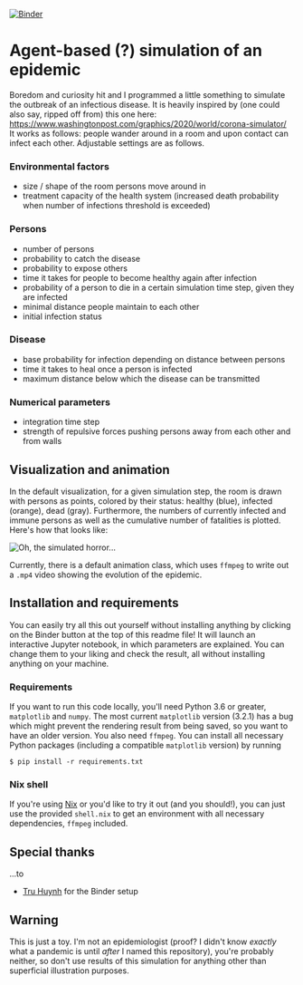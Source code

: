 [![Binder](https://mybinder.org/badge_logo.svg)](https://mybinder.org/v2/gh/simeoncarstens/pandemic-sim/master?filepath=simulation.ipynb)
# Agent-based (?) simulation of an epidemic
Boredom and curiosity hit and I programmed a little something to simulate the outbreak of an infectious disease. It is heavily inspired by (one could also say, ripped off from) this one here: https://www.washingtonpost.com/graphics/2020/world/corona-simulator/  
It works as follows: people wander around in a room and upon contact can infect each other. Adjustable settings are as follows.
### Environmental factors
- size / shape of the room persons move around in
- treatment capacity of the health system (increased death probability when number of infections threshold is exceeded)

### Persons
- number of persons
- probability to catch the disease
- probability to expose others
- time it takes for people to become healthy again after infection
- probability of a person to die in a certain simulation time step, given they are infected
- minimal distance people maintain to each other
- initial infection status

### Disease
- base probability for infection depending on distance between persons
- time it takes to heal once a person is infected
- maximum distance below which the disease can be transmitted

### Numerical parameters
- integration time step
- strength of repulsive forces pushing persons away from each other and from walls

## Visualization and animation
In the default visualization, for a given simulation step, the room is drawn with persons as points, colored by their status: healthy (blue), infected (orange), dead (gray). Furthermore, the numbers of currently infected and immune persons as well as the cumulative number of fatalities is plotted.
Here's how that looks like:

![Oh, the simulated horror...](http://simeon-carstens.com/files/sim_example2.png)

Currently, there is a default animation class, which uses `ffmpeg` to write out a `.mp4` video showing the evolution of the epidemic.

## Installation and requirements

You can easily try all this out yourself without installing anything by clicking on the Binder button at the top of this readme file! It will launch an interactive Jupyter notebook, in which parameters are explained. You can change them to your liking and check the result, all without installing anything on your machine.

### Requirements
If you want to run this code locally, you'll need Python 3.6 or greater, `matplotlib` and `numpy`. The most current `matplotlib` version (3.2.1) has a bug which might prevent the rendering result from being saved, so you want to have an older version. You also need `ffmpeg`. You can install all necessary Python packages (including a compatible `matplotlib` version) by running
```
$ pip install -r requirements.txt
```

### Nix shell
If you're using [Nix](https://nixos.org) or you'd like to try it out (and you should!), you can just use the provided `shell.nix` to get an environment with all necessary dependencies, `ffmpeg` included.

## Special thanks
...to

- [Tru Huynh](https://github.com/truatpasteurdotfr) for the Binder setup

## Warning
This is just a toy. I'm not an epidemiologist (proof? I didn't know _exactly_ what a pandemic is until _after_ I named this repository), you're probably neither, so don't use results of this simulation for anything other than superficial illustration purposes.
